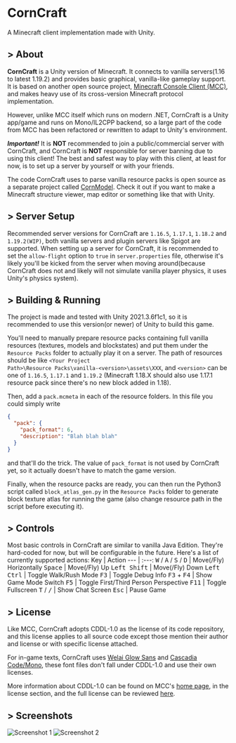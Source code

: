 # CornCraft
A Minecraft client implementation made with Unity.

## > About
__CornCraft__ is a Unity version of Minecraft. It connects to vanilla servers(1.16 to latest 1.19.2) and provides basic graphical, vanilla-like gameplay support. It is based on another open source project, [Minecraft Console Client (MCC)](https://github.com/MCCTeam/Minecraft-Console-Client), and makes heavy use of its cross-version Minecraft protocol implementation.

However, unlike MCC itself which runs on modern .NET, CornCraft is a Unity app/game and runs on Mono/IL2CPP backend, so a large part of the code from MCC has been refactored or rewritten to adapt to Unity's environment.

__*Important!*__ It is __NOT__ recommended to join a public/commercial server with CornCraft, and CornCraft is __NOT__ responsible for server banning due to using this client! The best and safest way to play with this client, at least for now, is to set up a server by yourself or with your friends.

The code CornCraft uses to parse vanilla resource packs is open source as a separate project called [CornModel](https://github.com/DevBobcorn/CornModel). Check it out if you want to make a Minecraft structure viewer, map editor or something like that with Unity.

## > Server Setup
Recommended server versions for CornCraft are <code>1.16.5</code>, <code>1.17.1</code>, <code>1.18.2</code> and <code>1.19.2(WIP)</code>, both vanilla servers and plugin servers like Spigot are supported. 
When setting up a server for CornCraft, it is recommended to set the <code>allow-flight</code> option to <code>true</code> in <code>server.properties</code> file, otherwise it's likely you'll be kicked from the server when moving around(because CornCraft does not and likely will not simulate vanilla player physics, it uses Unity's physics system).

## > Building & Running
The project is made and tested with Unity 2021.3.6f1c1, so it is recommended to use this version(or newer) of Unity to build this game.

You'll need to manually prepare resource packs containing full vanilla resources (textures, models and blockstates) and put them under the <code>Resource Packs</code> folder to actually play it on a server. The path of resources should be like <code>\<Your Project Path\>\Resource Packs\vanilla-\<version\>\assets\XXX</code>, and <code>\<version\></code> can be one of <code>1.16.5</code>, <code>1.17.1</code> and <code>1.19.2</code> (Minecraft 1.18.X should also use 1.17.1 resource pack since there's no new block added in 1.18).

Then, add a <code>pack.mcmeta</code> in each  of  the resource folders. In this file you could simply write
```json
{
  "pack": {
    "pack_format": 6,
    "description": "Blah blah blah"
  }
}
```
and that'll do the trick. The value of <code>pack_format</code> is not used by CornCraft yet, so it actually doesn't have to match the game version.

Finally, when the resource packs are ready, you can then run the Python3 script called <code>block_atlas_gen.py</code> in the <code>Resource Packs</code> folder to generate block texture atlas for running the game (also change resource path in the script before executing it).

## > Controls
Most basic controls in CornCraft are similar to vanilla Java Edition. They're hard-coded for now, but will be configurable in the future. Here's a list of currently supported actions:
Key                                                       | Action
---                                                       | :---:
<kbd>W</kbd> / <kbd>A</kbd> / <kbd>S</kbd> / <kbd>D</kbd> | Move(/Fly) Horizontally
<kbd>Space</kbd>                                          | Move(/Fly) Up
<kbd>Left Shift</kbd>                                     | Move(/Fly) Down
<kbd>Left Ctrl</kbd>                                      | Toggle Walk/Rush Mode
<kbd>F3</kbd>                                             | Toggle Debug Info
<kbd>F3</kbd> + <kbd>F4</kbd>                             | Show Game Mode Switch
<kbd>F5</kbd>                                             | Toggle First/Third Person Perspective
<kbd>F11</kbd>                                            | Toggle Fullscreen
<kbd>T</kbd> / <kbd>/</kbd>                               | Show Chat Screen
<kbd>Esc</kbd>                                            | Pause Game

## > License
Like MCC, CornCraft adopts CDDL-1.0 as the license of its code repository, and this license applies to all source code except those mention their author and license or with specific license attached.

For in-game texts, CornCraft uses [Welai Glow Sans](https://github.com/welai/glow-sans) and [Cascadia Code/Mono](https://github.com/microsoft/cascadia-code), these font files don't fall under CDDL-1.0 and use their own licenses.

More information about CDDL-1.0 can be found on MCC's [home page](https://github.com/MCCTeam/Minecraft-Console-Client), in the license section, and the full license can be reviewed [here](http://opensource.org/licenses/CDDL-1.0).

## > Screenshots
![Screenshot 1](https://s2.loli.net/2022/09/20/gVIj4bZyz2TF9uB.png)
![Screenshot 2](https://s2.loli.net/2022/09/20/oQReD3g6BsObCfH.png)